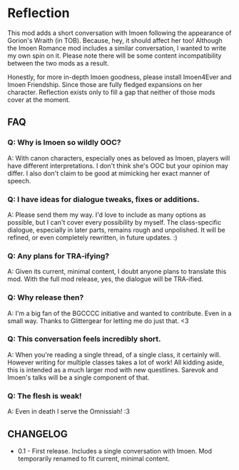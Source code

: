 # Reflection

This mod adds a short conversation with Imoen following the appearance of Gorion's Wraith (in TOB). Because, hey, it should affect her too! Although the Imoen Romance mod includes a similar conversation, I wanted to write my own spin on it. Please note there will be some content incompatibility between the two mods as a result.

Honestly, for more in-depth Imoen goodness, please install Imoen4Ever and Imoen Friendship. Since those are fully fledged expansions on her character. Reflection exists only to fill a gap that neither of those mods cover at the moment.

## FAQ

### Q: Why is Imoen so wildly OOC?

A: With canon characters, especially ones as beloved as Imoen, players will have different interpretations. I don't think she's OOC but your opinion may differ. I also don't claim to be good at mimicking her exact manner of speech. 

### Q: I have ideas for dialogue tweaks, fixes or additions.

A: Please send them my way. I'd love to include as many options as possible, but I can't cover every possibility by myself. The class-specific dialogue, especially in later parts, remains rough and unpolished. It will be refined, or even completely rewritten, in future updates. :)

### Q: Any plans for TRA-ifying?

A: Given its current, minimal content, I doubt anyone plans to translate this mod. With the full mod release, yes, the dialogue will be TRA-ified. 

### Q: Why release then?

A: I'm a big fan of the BGCCCC initiative and wanted to contribute. Even in a small way. Thanks to Glittergear for letting me do just that. <3

### Q: This conversation feels incredibly short.

A: When you're reading a single thread, of a single class, it certainly will. However writing for multiple classes takes a lot of work! All kidding aside, this is intended as a much larger mod with new questlines. Sarevok and Imoen's talks will be a single component of that. 

### Q: The flesh is weak!

A: Even in death I serve the Omnissiah! :3


## CHANGELOG

* 0.1 - First release. Includes a single conversation with Imoen. Mod temporarily renamed to fit current, minimal content. 
